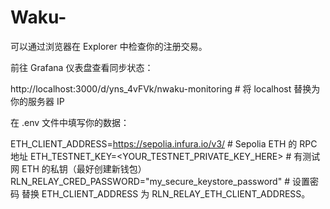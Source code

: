 # Waku-

可以通过浏览器在 Explorer 中检查你的注册交易。

前往 Grafana 仪表盘查看同步状态：

http://localhost:3000/d/yns_4vFVk/nwaku-monitoring  # 将 localhost 替换为你的服务器 IP


在 .env 文件中填写你的数据：

ETH_CLIENT_ADDRESS=https://sepolia.infura.io/v3/<key>  # Sepolia ETH 的 RPC 地址
ETH_TESTNET_KEY=<YOUR_TESTNET_PRIVATE_KEY_HERE>        # 有测试网 ETH 的私钥（最好创建新钱包）
RLN_RELAY_CRED_PASSWORD="my_secure_keystore_password"  # 设置密码
替换 ETH_CLIENT_ADDRESS 为 RLN_RELAY_ETH_CLIENT_ADDRESS。
